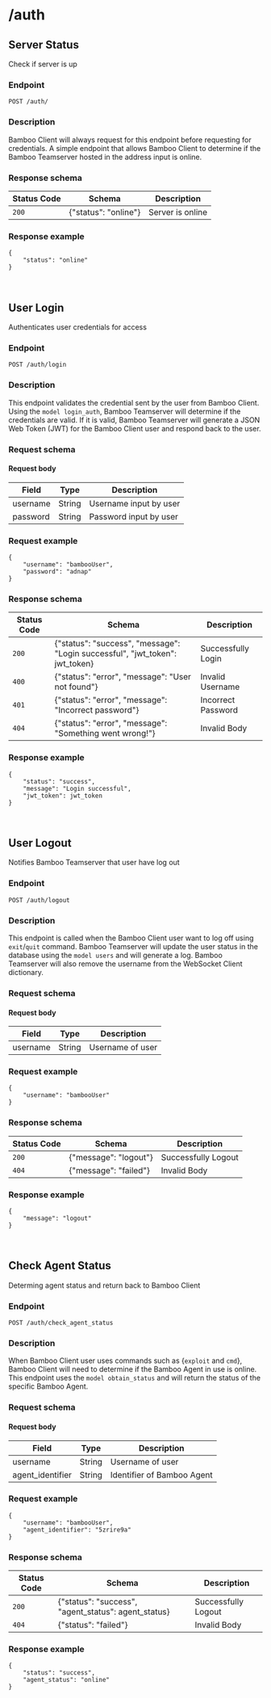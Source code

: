 # /auth

<!-- Endpoint 1 -->
## Server Status

Check if server is up

### Endpoint

```
POST /auth/
```

### Description

Bamboo Client will always request for this endpoint before requesting for credentials. A simple endpoint that allows Bamboo Client to determine if the Bamboo Teamserver hosted in the address input is online.


### Response schema

|Status Code|Schema|Description|
|-----------|------|-----------|
|`200`|{"status": "online"}|Server is online|

### Response example

```
{
    "status": "online"
}
```

<!-- Endpoint 2 -->
<br>

## User Login

Authenticates user credentials for access

### Endpoint

```
POST /auth/login
```

### Description

This endpoint validates the credential sent by the user from Bamboo Client. Using the `model login_auth`, Bamboo Teamserver will determine if the credentials are valid. If it is valid, Bamboo Teamserver will generate a JSON Web Token (JWT) for the Bamboo Client user and respond back to the user.


### Request schema

#### Request body

|Field|Type|Description|
|-----|----|-----------|
|username|String|Username input by user|
|password|String|Password input by user|

### Request example

```
{
    "username": "bambooUser",
    "password": "adnap"
}
```

### Response schema

|Status Code|Schema|Description|
|-----------|------|-----------|
|`200`|{"status": "success", "message": "Login successful", "jwt_token": jwt_token}|Successfully Login|
|`400`|{"status": "error", "message": "User not found"}|Invalid Username|
|`401`|{"status": "error", "message": "Incorrect password"}|Incorrect Password|
|`404`|{"status": "error", "message": "Something went wrong!"}|Invalid Body|

### Response example

```
{
    "status": "success",
    "message": "Login successful",
    "jwt_token": jwt_token
}
```

<!-- Endpoint 3 -->
<br>

## User Logout

Notifies Bamboo Teamserver that user have log out

### Endpoint

```
POST /auth/logout
```

### Description

This endpoint is called when the Bamboo Client user want to log off using `exit`/`quit` command. Bamboo Teamserver will update the user status in the database using the `model users` and will generate a log. Bamboo Teamserver will also remove the username from the WebSocket Client dictionary.


### Request schema

#### Request body

|Field|Type|Description|
|-----|----|-----------|
|username|String|Username of user|


### Request example

```
{
    "username": "bambooUser"
}
```

### Response schema

|Status Code|Schema|Description|
|-----------|------|-----------|
|`200`|{"message": "logout"}|Successfully Logout|
|`404`|{"message": "failed"}|Invalid Body|

### Response example

```
{
    "message": "logout"
}
```


<!-- Endpoint 4 -->
<br>

## Check Agent Status

Determing agent status and return back to Bamboo Client

### Endpoint

```
POST /auth/check_agent_status
```

### Description

When Bamboo Client user uses commands such as {`exploit` and `cmd`}, Bamboo Client will need to determine if the Bamboo Agent in use is online. This endpoint uses the `model obtain_status` and will return the status of the specific Bamboo Agent.


### Request schema

#### Request body

|Field|Type|Description|
|-----|----|-----------|
|username|String|Username of user|
|agent_identifier|String|Identifier of Bamboo Agent|


### Request example

```
{
    "username": "bambooUser",
    "agent_identifier": "5zrire9a"
}
```

### Response schema

|Status Code|Schema|Description|
|-----------|------|-----------|
|`200`|{"status": "success", "agent_status": agent_status}|Successfully Logout|
|`404`|{"status": "failed"}|Invalid Body|

### Response example

```
{
    "status": "success",
    "agent_status": "online"
}
```